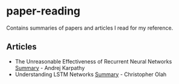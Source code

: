 # paper-reading
Contains summaries of papers and articles I read for my reference.

## Articles

- The Unreasonable Effectiveness of Recurrent Neural Networks [Summary](Articles/1-Unreasonable-Effectiveness-Of-RNN.md) - Andrej Karpathy
- Understanding LSTM Networks [Summary](Articles/2-Understanding-LSTM-Networks.md) - Christopher Olah
